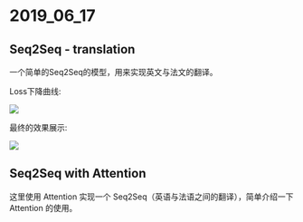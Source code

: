 <!--
 * @Author: WANG Maonan
 * @Date: 2021-06-07 20:50:02
 * @Description: 关于 Seq2Seq 的一些实验
 * @LastEditTime: 2021-06-07 20:50:40
-->
# 2019_06_17

## Seq2Seq - translation

一个简单的Seq2Seq的模型，用来实现英文与法文的翻译。

Loss下降曲线:

![](https://github.com/wmn7/ML_Practice/blob/master/2019_06_17/pic/Snipaste_2019-06-07_17-17-35.jpg)

最终的效果展示:

![](https://github.com/wmn7/ML_Practice/blob/master/2019_06_17/pic/Snipaste_2019-06-07_17-17-26.jpg)

## Seq2Seq with Attention

这里使用 Attention 实现一个 Seq2Seq（英语与法语之间的翻译），简单介绍一下 Attention 的使用。